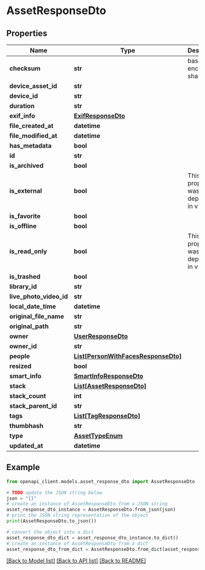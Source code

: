 # AssetResponseDto


## Properties

Name | Type | Description | Notes
------------ | ------------- | ------------- | -------------
**checksum** | **str** | base64 encoded sha1 hash | 
**device_asset_id** | **str** |  | 
**device_id** | **str** |  | 
**duration** | **str** |  | 
**exif_info** | [**ExifResponseDto**](ExifResponseDto.md) |  | [optional] 
**file_created_at** | **datetime** |  | 
**file_modified_at** | **datetime** |  | 
**has_metadata** | **bool** |  | 
**id** | **str** |  | 
**is_archived** | **bool** |  | 
**is_external** | **bool** | This property was deprecated in v1.104.0 | [optional] 
**is_favorite** | **bool** |  | 
**is_offline** | **bool** |  | 
**is_read_only** | **bool** | This property was deprecated in v1.104.0 | [optional] 
**is_trashed** | **bool** |  | 
**library_id** | **str** |  | 
**live_photo_video_id** | **str** |  | [optional] 
**local_date_time** | **datetime** |  | 
**original_file_name** | **str** |  | 
**original_path** | **str** |  | 
**owner** | [**UserResponseDto**](UserResponseDto.md) |  | [optional] 
**owner_id** | **str** |  | 
**people** | [**List[PersonWithFacesResponseDto]**](PersonWithFacesResponseDto.md) |  | [optional] 
**resized** | **bool** |  | 
**smart_info** | [**SmartInfoResponseDto**](SmartInfoResponseDto.md) |  | [optional] 
**stack** | [**List[AssetResponseDto]**](AssetResponseDto.md) |  | [optional] 
**stack_count** | **int** |  | 
**stack_parent_id** | **str** |  | [optional] 
**tags** | [**List[TagResponseDto]**](TagResponseDto.md) |  | [optional] 
**thumbhash** | **str** |  | 
**type** | [**AssetTypeEnum**](AssetTypeEnum.md) |  | 
**updated_at** | **datetime** |  | 

## Example

```python
from openapi_client.models.asset_response_dto import AssetResponseDto

# TODO update the JSON string below
json = "{}"
# create an instance of AssetResponseDto from a JSON string
asset_response_dto_instance = AssetResponseDto.from_json(json)
# print the JSON string representation of the object
print(AssetResponseDto.to_json())

# convert the object into a dict
asset_response_dto_dict = asset_response_dto_instance.to_dict()
# create an instance of AssetResponseDto from a dict
asset_response_dto_from_dict = AssetResponseDto.from_dict(asset_response_dto_dict)
```
[[Back to Model list]](../README.md#documentation-for-models) [[Back to API list]](../README.md#documentation-for-api-endpoints) [[Back to README]](../README.md)


